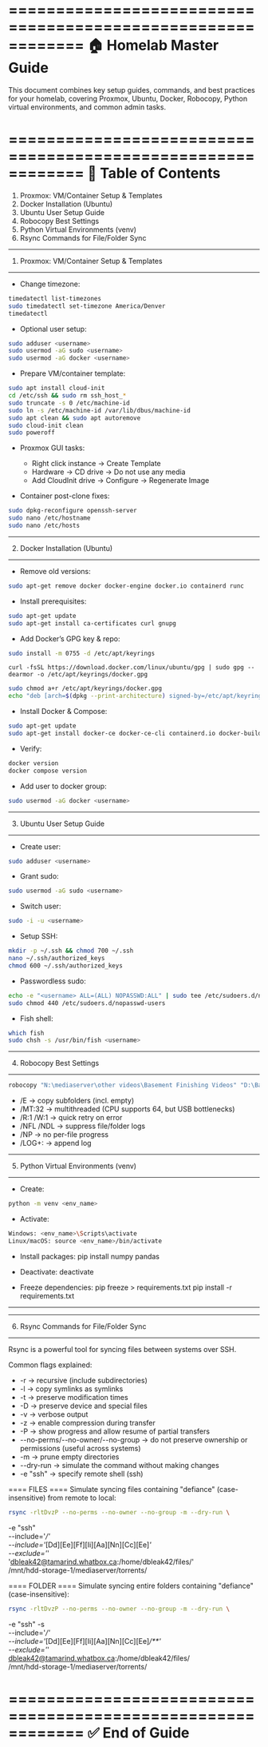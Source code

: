 ============================================================
🏠 Homelab Master Guide
============================================================

This document combines key setup guides, commands, and best practices for your homelab, covering Proxmox, Ubuntu, Docker, Robocopy, Python virtual environments, and common admin tasks.

============================================================
📑 Table of Contents
============================================================
1. Proxmox: VM/Container Setup & Templates
2. Docker Installation (Ubuntu)
3. Ubuntu User Setup Guide
4. Robocopy Best Settings
5. Python Virtual Environments (venv)
6. Rsync Commands for File/Folder Sync


------------------------------------------------------------
1. Proxmox: VM/Container Setup & Templates
------------------------------------------------------------
- Change timezone:
```bash
timedatectl list-timezones
sudo timedatectl set-timezone America/Denver
timedatectl
```

- Optional user setup:
```bash
sudo adduser <username>
sudo usermod -aG sudo <username>
sudo usermod -aG docker <username>
```

- Prepare VM/container template:
```bash
sudo apt install cloud-init
cd /etc/ssh && sudo rm ssh_host_*
sudo truncate -s 0 /etc/machine-id
sudo ln -s /etc/machine-id /var/lib/dbus/machine-id
sudo apt clean && sudo apt autoremove
sudo cloud-init clean
sudo poweroff
```

- Proxmox GUI tasks:
    * Right click instance → Create Template
    * Hardware → CD drive → Do not use any media
    * Add CloudInit drive → Configure → Regenerate Image

- Container post-clone fixes:
```bash
sudo dpkg-reconfigure openssh-server
sudo nano /etc/hostname
sudo nano /etc/hosts
```

------------------------------------------------------------
2. Docker Installation (Ubuntu)
------------------------------------------------------------
- Remove old versions:
```bash
sudo apt-get remove docker docker-engine docker.io containerd runc
```

- Install prerequisites:
```bash
sudo apt-get update
sudo apt-get install ca-certificates curl gnupg
```

- Add Docker’s GPG key & repo:
```bash
sudo install -m 0755 -d /etc/apt/keyrings
```
    curl -fsSL https://download.docker.com/linux/ubuntu/gpg | sudo gpg --dearmor -o /etc/apt/keyrings/docker.gpg
```bash
sudo chmod a+r /etc/apt/keyrings/docker.gpg
echo "deb [arch=$(dpkg --print-architecture) signed-by=/etc/apt/keyrings/docker.gpg] https://download.docker.com/linux/ubuntu $(. /etc/os-release && echo $VERSION_CODENAME) stable" | sudo tee /etc/apt/sources.list.d/docker.list > /dev/null
```

- Install Docker & Compose:
```bash
sudo apt-get update
sudo apt-get install docker-ce docker-ce-cli containerd.io docker-buildx-plugin docker-compose-plugin
```

- Verify:
```bash
docker version
docker compose version
```

- Add user to docker group:
```bash
sudo usermod -aG docker <username>
```

------------------------------------------------------------
3. Ubuntu User Setup Guide
------------------------------------------------------------
- Create user:
```bash
sudo adduser <username>
```

- Grant sudo:
```bash
sudo usermod -aG sudo <username>
```

- Switch user:
```bash
sudo -i -u <username>
```

- Setup SSH:
```bash
mkdir -p ~/.ssh && chmod 700 ~/.ssh
nano ~/.ssh/authorized_keys
chmod 600 ~/.ssh/authorized_keys
```

- Passwordless sudo:
```bash
echo -e "<username> ALL=(ALL) NOPASSWD:ALL" | sudo tee /etc/sudoers.d/nopasswd-users
sudo chmod 440 /etc/sudoers.d/nopasswd-users
```

- Fish shell:
```bash
which fish
sudo chsh -s /usr/bin/fish <username>
```

------------------------------------------------------------
4. Robocopy Best Settings
------------------------------------------------------------
```bash
robocopy "N:\mediaserver\other videos\Basement Finishing Videos" "D:\Basement Finishing Videos" /E /MT:32 /R:1 /W:1 /NFL /NDL /NP /LOG+:robocopy.log
```

- /E → copy subfolders (incl. empty)
- /MT:32 → multithreaded (CPU supports 64, but USB bottlenecks)
- /R:1 /W:1 → quick retry on error
- /NFL /NDL → suppress file/folder logs
- /NP → no per-file progress
- /LOG+: → append log

------------------------------------------------------------
5. Python Virtual Environments (venv)
------------------------------------------------------------
- Create:
```bash
python -m venv <env_name>
```

- Activate:
```bash
Windows: <env_name>\Scripts\activate
Linux/macOS: source <env_name>/bin/activate
```

- Install packages:
    pip install numpy pandas

- Deactivate:
    deactivate

- Freeze dependencies:
    pip freeze > requirements.txt
    pip install -r requirements.txt

------------------------------------------------------------
------------------------------------------------------------
6. Rsync Commands for File/Folder Sync
------------------------------------------------------------
Rsync is a powerful tool for syncing files between systems over SSH.

Common flags explained:
- -r → recursive (include subdirectories)
- -l → copy symlinks as symlinks
- -t → preserve modification times
- -D → preserve device and special files
- -v → verbose output
- -z → enable compression during transfer
- -P → show progress and allow resume of partial transfers
- --no-perms/--no-owner/--no-group → do not preserve ownership or permissions (useful across systems)
- -m → prune empty directories
- --dry-run → simulate the command without making changes
- -e "ssh" → specify remote shell (ssh)

==== FILES ====
Simulate syncing files containing "defiance" (case-insensitive) from remote to local:

```bash
rsync -rltDvzP --no-perms --no-owner --no-group -m --dry-run \
```
  -e "ssh" \
  --include='*/' \
  --include='*[Dd][Ee][Ff][Ii][Aa][Nn][Cc][Ee]*' \
  --exclude='*' \
  'dbleak42@tamarind.whatbox.ca:/home/dbleak42/files/' \
  /mnt/hdd-storage-1/mediaserver/torrents/

==== FOLDER ====
Simulate syncing entire folders containing "defiance" (case-insensitive):

```bash
rsync -rltDvzP --no-perms --no-owner --no-group -m --dry-run \
```
  -e "ssh" -s \
  --include='*/' \
  --include='*[Dd][Ee][Ff][Ii][Aa][Nn][Cc][Ee]*/**' \
  --exclude='*' \
  dbleak42@tamarind.whatbox.ca:/home/dbleak42/files/ \
  /mnt/hdd-storage-1/mediaserver/torrents/

============================================================
✅ End of Guide
============================================================